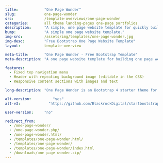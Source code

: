 ```yaml
---
title:            "One Page Wonder"
slug:             one-page-wonder
src:              /template-overviews/one-page-wonder
categories:       all theme landing-pages one-page portfolios
description:      "A simple, one page website template for quickly building one page websites using Bootstrap 4."
bump:             "A simple one page website template."
img-src:          /assets/img/templates/one-page-wonder.jpg
img-desc:         "Free Bootstrap One Page Website Template"
layout:           template-overview

meta-title:       "One Page Wonder - Free Bootstrap Template"
meta-description: "A one page website template for building one page websites using Bootstrap 4. All Start Bootstrap templates are free to download and open source."

features:
  - Fixed top navigation menu
  - Header with repeating background image (editable in the CSS)
  - Responsive content sections with images and text

long-description: "One Page Wonder is an Bootstrap 4 starter theme for quickly creating attractive one page websites in Bootstrap."

alt-version:		  "yes"
alt-v3:		        "https://github.com/BlackrockDigital/startbootstrap-one-page-wonder/archive/v3.3.7.zip"

user-version:     "no"

redirect_from:
  - /one-page-wonder/
  - /one-page-wonder.php/
  - /one-page-wonder.html/
  - /templates/one-page-wonder.html/
  - /templates/one-page-wonder/
  - /templates/one-page-wonder/index.html
  - /downloads/one-page-wonder.zip/
---
```

